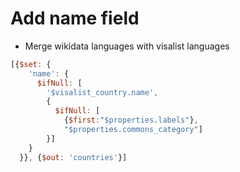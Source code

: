 # Add name field

- Merge wikidata languages with visalist languages

```js
[{$set: {
    'name': {
      $ifNull: [
        '$visalist_country.name',
        {
          $ifNull: [
            {$first:"$properties.labels"},
            "$properties.commons_category"]
        }]
    }
  }}, {$out: 'countries'}]
```
